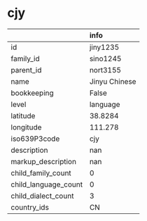 # cjy
|                      | info          |
|:---------------------|:--------------|
| id                   | jiny1235      |
| family_id            | sino1245      |
| parent_id            | nort3155      |
| name                 | Jinyu Chinese |
| bookkeeping          | False         |
| level                | language      |
| latitude             | 38.8284       |
| longitude            | 111.278       |
| iso639P3code         | cjy           |
| description          | nan           |
| markup_description   | nan           |
| child_family_count   | 0             |
| child_language_count | 0             |
| child_dialect_count  | 3             |
| country_ids          | CN            |